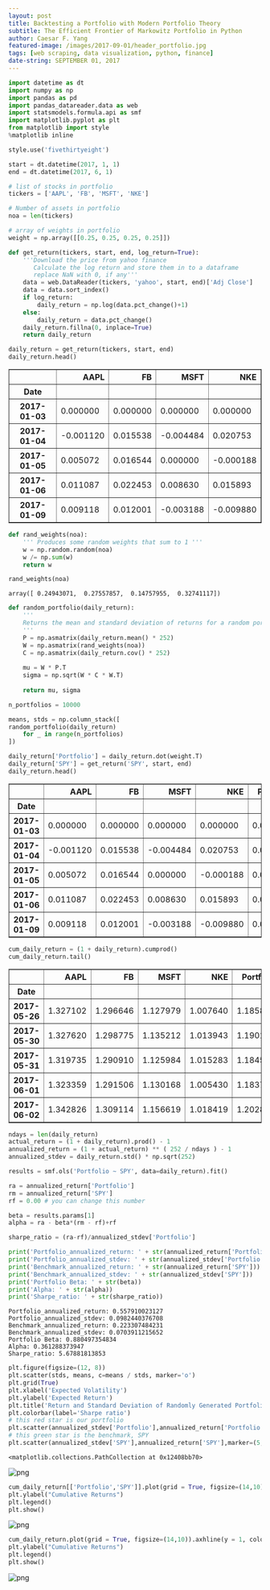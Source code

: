 ```yaml
---
layout: post
title: Backtesting a Portfolio with Modern Portfolio Theory
subtitle: The Efficient Frontier of Markowitz Portfolio in Python
author: Caesar F. Yang
featured-image: /images/2017-09-01/header_portfolio.jpg
tags: [web scraping, data visualization, python, finance]
date-string: SEPTEMBER 01, 2017
---
```


```python
import datetime as dt
import numpy as np 
import pandas as pd 
import pandas_datareader.data as web 
import statsmodels.formula.api as smf
import matplotlib.pyplot as plt 
from matplotlib import style
%matplotlib inline

style.use('fivethirtyeight')
```


```python
start = dt.datetime(2017, 1, 1)
end = dt.datetime(2017, 6, 1)

# list of stocks in portfolio
tickers = ['AAPL', 'FB', 'MSFT', 'NKE']

# Number of assets in portfolio
noa = len(tickers)

# array of weights in portfolio
weight = np.array([[0.25, 0.25, 0.25, 0.25]])
```


```python
def get_return(tickers, start, end, log_return=True):
    '''Download the price from yahoo finance
       Calculate the log return and store them in to a dataframe
       replace NaN with 0, if any'''    
    data = web.DataReader(tickers, 'yahoo', start, end)['Adj Close']
    data = data.sort_index()    
    if log_return:
        daily_return = np.log(data.pct_change()+1)
    else:
        daily_return = data.pct_change()           
    daily_return.fillna(0, inplace=True)    
    return daily_return
```


```python
daily_return = get_return(tickers, start, end)
daily_return.head()
```




<div>
<table border="1" class="dataframe">
  <thead>
    <tr style="text-align: right;">
      <th></th>
      <th>AAPL</th>
      <th>FB</th>
      <th>MSFT</th>
      <th>NKE</th>
    </tr>
    <tr>
      <th>Date</th>
      <th></th>
      <th></th>
      <th></th>
      <th></th>
    </tr>
  </thead>
  <tbody>
    <tr>
      <th>2017-01-03</th>
      <td>0.000000</td>
      <td>0.000000</td>
      <td>0.000000</td>
      <td>0.000000</td>
    </tr>
    <tr>
      <th>2017-01-04</th>
      <td>-0.001120</td>
      <td>0.015538</td>
      <td>-0.004484</td>
      <td>0.020753</td>
    </tr>
    <tr>
      <th>2017-01-05</th>
      <td>0.005072</td>
      <td>0.016544</td>
      <td>0.000000</td>
      <td>-0.000188</td>
    </tr>
    <tr>
      <th>2017-01-06</th>
      <td>0.011087</td>
      <td>0.022453</td>
      <td>0.008630</td>
      <td>0.015893</td>
    </tr>
    <tr>
      <th>2017-01-09</th>
      <td>0.009118</td>
      <td>0.012001</td>
      <td>-0.003188</td>
      <td>-0.009880</td>
    </tr>
  </tbody>
</table>
</div>




```python
def rand_weights(noa):
    ''' Produces some random weights that sum to 1 '''
    w = np.random.random(noa) 
    w /= np.sum(w)
    return w

rand_weights(noa)
```




    array([ 0.24943071,  0.27557857,  0.14757955,  0.32741117])




```python
def random_portfolio(daily_return):
    ''' 
    Returns the mean and standard deviation of returns for a random portfolio
    '''
    P = np.asmatrix(daily_return.mean() * 252)
    W = np.asmatrix(rand_weights(noa))
    C = np.asmatrix(daily_return.cov() * 252)
    
    mu = W * P.T
    sigma = np.sqrt(W * C * W.T)
    
    return mu, sigma
```


```python
n_portfolios = 10000

means, stds = np.column_stack([
random_portfolio(daily_return) 
    for _ in range(n_portfolios)
])
```


```python
daily_return['Portfolio'] = daily_return.dot(weight.T)
daily_return['SPY'] = get_return('SPY', start, end)
daily_return.head()
```




<div>
<table border="1" class="dataframe">
  <thead>
    <tr style="text-align: right;">
      <th></th>
      <th>AAPL</th>
      <th>FB</th>
      <th>MSFT</th>
      <th>NKE</th>
      <th>Portfolio</th>
      <th>SPY</th>
    </tr>
    <tr>
      <th>Date</th>
      <th></th>
      <th></th>
      <th></th>
      <th></th>
      <th></th>
      <th></th>
    </tr>
  </thead>
  <tbody>
    <tr>
      <th>2017-01-03</th>
      <td>0.000000</td>
      <td>0.000000</td>
      <td>0.000000</td>
      <td>0.000000</td>
      <td>0.000000</td>
      <td>0.000000</td>
    </tr>
    <tr>
      <th>2017-01-04</th>
      <td>-0.001120</td>
      <td>0.015538</td>
      <td>-0.004484</td>
      <td>0.020753</td>
      <td>0.007672</td>
      <td>0.005932</td>
    </tr>
    <tr>
      <th>2017-01-05</th>
      <td>0.005072</td>
      <td>0.016544</td>
      <td>0.000000</td>
      <td>-0.000188</td>
      <td>0.005357</td>
      <td>-0.000795</td>
    </tr>
    <tr>
      <th>2017-01-06</th>
      <td>0.011087</td>
      <td>0.022453</td>
      <td>0.008630</td>
      <td>0.015893</td>
      <td>0.014516</td>
      <td>0.003571</td>
    </tr>
    <tr>
      <th>2017-01-09</th>
      <td>0.009118</td>
      <td>0.012001</td>
      <td>-0.003188</td>
      <td>-0.009880</td>
      <td>0.002013</td>
      <td>-0.003306</td>
    </tr>
  </tbody>
</table>
</div>




```python
cum_daily_return = (1 + daily_return).cumprod()
cum_daily_return.tail()
```




<div>
<table border="1" class="dataframe">
  <thead>
    <tr style="text-align: right;">
      <th></th>
      <th>AAPL</th>
      <th>FB</th>
      <th>MSFT</th>
      <th>NKE</th>
      <th>Portfolio</th>
      <th>SPY</th>
    </tr>
    <tr>
      <th>Date</th>
      <th></th>
      <th></th>
      <th></th>
      <th></th>
      <th></th>
      <th></th>
    </tr>
  </thead>
  <tbody>
    <tr>
      <th>2017-05-26</th>
      <td>1.327102</td>
      <td>1.296646</td>
      <td>1.127979</td>
      <td>1.007640</td>
      <td>1.185813</td>
      <td>1.076692</td>
    </tr>
    <tr>
      <th>2017-05-30</th>
      <td>1.327620</td>
      <td>1.298775</td>
      <td>1.135212</td>
      <td>1.013943</td>
      <td>1.190171</td>
      <td>1.075757</td>
    </tr>
    <tr>
      <th>2017-05-31</th>
      <td>1.319735</td>
      <td>1.290910</td>
      <td>1.125984</td>
      <td>1.015283</td>
      <td>1.184576</td>
      <td>1.075489</td>
    </tr>
    <tr>
      <th>2017-06-01</th>
      <td>1.323359</td>
      <td>1.291506</td>
      <td>1.130168</td>
      <td>1.005430</td>
      <td>1.183753</td>
      <td>1.084008</td>
    </tr>
    <tr>
      <th>2017-06-02</th>
      <td>1.342826</td>
      <td>1.309114</td>
      <td>1.156619</td>
      <td>1.018419</td>
      <td>1.202890</td>
      <td>1.087610</td>
    </tr>
  </tbody>
</table>
</div>




```python
ndays = len(daily_return)
actual_return = (1 + daily_return).prod() - 1
annualized_return = (1 + actual_return) ** ( 252 / ndays ) - 1
annualized_stdev = daily_return.std() * np.sqrt(252)

results = smf.ols('Portfolio ~ SPY', data=daily_return).fit()

ra = annualized_return['Portfolio']
rm = annualized_return['SPY']
rf = 0.00 # you can change this number

beta = results.params[1]
alpha = ra - beta*(rm - rf)+rf 

sharpe_ratio = (ra-rf)/annualized_stdev['Portfolio']
```


```python
print('Portfolio_annualized_return: ' + str(annualized_return['Portfolio']))
print('Portfolio_annualized_stdev: ' + str(annualized_stdev['Portfolio']))
print('Benchmark_annualized_return: ' + str(annualized_return['SPY']))
print('Benchmark_annualized_stdev: ' + str(annualized_stdev['SPY']))
print('Portfolio Beta: ' + str(beta))
print('Alpha: ' + str(alpha))
print('Sharpe_ratio: ' + str(sharpe_ratio))
```

    Portfolio_annualized_return: 0.557910023127
    Portfolio_annualized_stdev: 0.0982440376708
    Benchmark_annualized_return: 0.223307484231
    Benchmark_annualized_stdev: 0.0703911215652
    Portfolio Beta: 0.880497354834
    Alpha: 0.361288373947
    Sharpe_ratio: 5.67881813853



```python
plt.figure(figsize=(12, 8)) 
plt.scatter(stds, means, c=means / stds, marker='o') 
plt.grid(True) 
plt.xlabel('Expected Volatility') 
plt.ylabel('Expected Return') 
plt.title('Return and Standard Deviation of Randomly Generated Portfolios')
plt.colorbar(label='Sharpe ratio')
# this red star is our portfolio
plt.scatter(annualized_stdev['Portfolio'],annualized_return['Portfolio'],marker=(5,1,0),color='r',s=1000)
# this green star is the benchmark, SPY
plt.scatter(annualized_stdev['SPY'],annualized_return['SPY'],marker=(5,1,0),color='g',s=1000)
```




    <matplotlib.collections.PathCollection at 0x12408bb70>




![png](/images/2017-09-01/output_11_1.png)



```python
cum_daily_return[['Portfolio','SPY']].plot(grid = True, figsize=(14,10)).axhline(y = 1, color = "black", lw = 1)
plt.ylabel("Cumulative Returns")
plt.legend()
plt.show()
```


![png](/images/2017-09-01/output_12_0.png)



```python
cum_daily_return.plot(grid = True, figsize=(14,10)).axhline(y = 1, color = "black", lw = 1)
plt.ylabel("Cumulative Returns")
plt.legend()
plt.show()
```


![png](/images/2017-09-01/output_13_0.png)



```python

```







